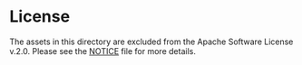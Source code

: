# License

The assets in this directory are excluded from the Apache Software License v.2.0.  Please see the [NOTICE](/blackberry/Ripple-UI/tree/master/ext/assets/images/NOTICE) file for more details.

